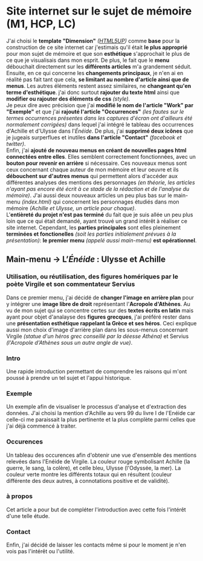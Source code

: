 # Site internet sur le sujet de mémoire (M1, HCP, LC)

J'ai choisi le **template "Dimension"** _([HTML5UP](https://html5up.net/dimension))_ comme **base** pour la construction de ce site internet car j'estimais qu'il était **le plus approprié** pour mon sujet de mémoire et que son **esthétique** s'approchait le plus de ce que je visualisais dans mon esprit. De plus, le fait que le **menu** débouchait directement sur les **différents articles** m'a grandement séduit.\
Ensuite, en ce qui concerne les **changements principaux**, je n'en ai en réalité pas fait tant que cela, **se limitant au nombre d'article ainsi que de menus**. Les autres éléments restent assez similaires, ne **changeant qu'en terme d'esthétique**. j'ai donc surtout **rajouter du texte html** ainsi que **modifier ou rajouter des éléments de css** _(style)_.\
Je peux dire avec précision que j'ai **modifié le nom de l'article "Work" par "Exemple"** et que j'ai **rajouté l'article "Occurrences"** _(les fautes sur le termes occurrences présentes dans les captures d'écran ont d'ailleurs été normalement corrigées)_ dans lequel j'ai intégré le tableau des occurrences d'Achille et d'Ulysse dans l'_Énéide_. De plus, j'ai **supprimé deux icônes** que je jugeais surperflues et inutiles **dans l'article "Contact"** _(facebook et twitter)_.\
Enfin, j'ai **ajouté de nouveau menus en créant de nouvelles pages html connectées entre elles**. Elles semblent correctement fonctionnées, avec un **bouton pour revenir en arrière** si nécessaire. Ces nouveaux menus sont ceux concernant chaque auteur de mon mémoire et leur oeuvre et ils **débouchent sur d'autres menus** qui permettent alors d'accéder aux différentes analyses des mentions des personnages _(en théorie, les articles n'ayant pas encore été écrit à ce stade de la rédaction et de l'analyse du mémoire)_. J'ai aussi deux nouveaux articles un peu plus bas sur le main-menu _(index.html)_ qui concernent les personnages étudiés dans mon mémoire _(Achille et Ulysse, un article pour chaque)_.\
L'**entièreté du projet n'est pas terminé** du fait que je suis allée un peu plus loin que ce qui était demandé, ayant trouvé un grand intérêt à réaliser ce site internet. Cependant, les **parties principales** sont elles pleinement **terminées et fonctionelles** _(soit les parties initialement prévues à la présentation)_: **le premier menu** _(appelé aussi main-menu)_ **est opérationnel**.

## Main-menu -> L’_Énéide_ : Ulysse et Achille
### Utilisation, ou réutilisation, des figures homériques par le poète Virgile et son commentateur Servius

Dans ce premier menu, j'ai décidé de **changer l'image en arrière plan** pour y intégrer une **image libre de droit** représentant l'**Acropole d'Athènes**. Au vu de mon sujet qui se concentre certes sur des **textes écrits en latin** mais ayant pour objet d'analayse des **figures grecques**, j'ai préféré rester dans une **présentation esthétique rappelant la Grèce et ses héros**. Ceci explique aussi mon choix d'image d'arrière plan dans les sous-menus concernant Virgile _(statue d'un héros grec conseillé par la déesse Athéna)_ et Servius _(l'Acropole d'Athènes sous un autre angle de vue)_.

### Intro
Une rapide introduction permettant de comprendre les raisons qui m'ont poussé à prendre un tel sujet et l'appui historique.
### Exemple
Un exemple afin de visualiser le processus d'analyse et d'extraction des données. J'ai choisi la mention d'Achille au vers 99 du livre I de l'Enéide car celle-ci me paraissait la plus pertinente et la plus complète parmi celles que j'ai déjà commencé à traiter.
### Occurences
Un tableau des occurences afin d'obtenir une vue d'ensemble des mentions relevées dans l'Enéide de Virgile. La couleur rouge symbolisant Achille (la guerre, le sang, la colère), et celle bleu, Ulysse (l'Odyssée, la mer). La couleur verte montre les différents totaux qui en résultent (couleur différente des deux autres, à connotations positive et de validité).
### à propos
Cet article a pour but de compléter l'introduction avec cette fois l'intérêt d'une telle étude.
### Contact
Enfin, j'ai décidé de laisser les contacts même si pour le moment je n'en vois pas l'intérêt ou l'utilité.
